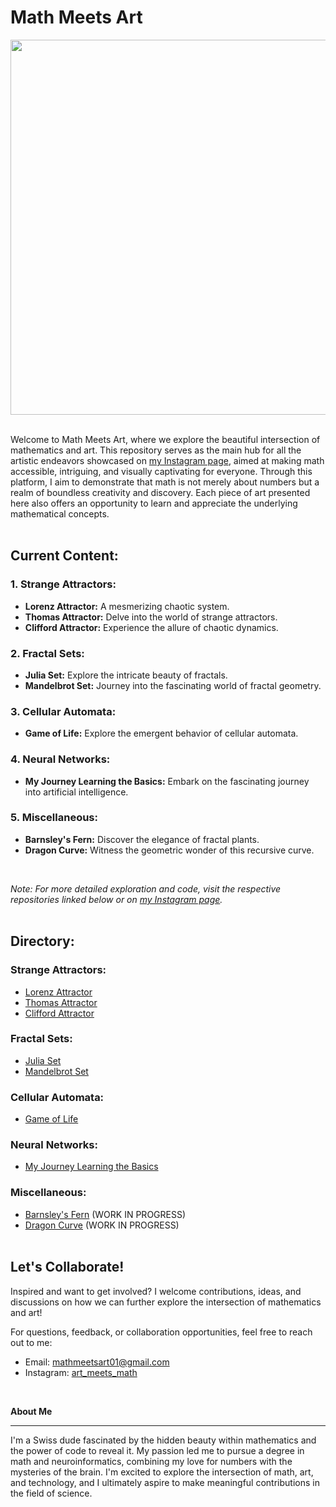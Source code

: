 # Math Meets Art

<img src="https://github.com/mathmeetsart/Math-Meets-Art/assets/157393083/cbac6579-8ecb-46e8-a2dc-7aaa581b29aa" width="600" height="600">
<br/><br/>

Welcome to Math Meets Art, where we explore the beautiful intersection of mathematics and art. This repository serves as the main hub for all the artistic endeavors showcased on [my Instagram page](https://www.instagram.com/art_meets_math/), aimed at making math accessible, intriguing, and visually captivating for everyone. Through this platform, I aim to demonstrate that math is not merely about numbers but a realm of boundless creativity and discovery. Each piece of art presented here also offers an opportunity to learn and appreciate the underlying mathematical concepts.
<br/><br/>
  
## Current Content:

### 1. Strange Attractors:
   - **Lorenz Attractor:** A mesmerizing chaotic system.
   - **Thomas Attractor:** Delve into the world of strange attractors.
   - **Clifford Attractor:** Experience the allure of chaotic dynamics.

### 2. Fractal Sets:
   - **Julia Set:** Explore the intricate beauty of fractals.
   - **Mandelbrot Set:** Journey into the fascinating world of fractal geometry.

### 3. Cellular Automata:
   - **Game of Life:** Explore the emergent behavior of cellular automata.

### 4. Neural Networks:
   - **My Journey Learning the Basics:** Embark on the fascinating journey into artificial intelligence.

### 5. Miscellaneous:
   - **Barnsley's Fern:** Discover the elegance of fractal plants.
   - **Dragon Curve:** Witness the geometric wonder of this recursive curve.
<br/>

*Note: For more detailed exploration and code, visit the respective repositories linked below or on [my Instagram page](https://www.instagram.com/art_meets_math/).*
<br/><br/>
  
## Directory:

### Strange Attractors:
- [Lorenz Attractor](https://github.com/mathmeetsart/Lorenz-Attractor)
- [Thomas Attractor](https://github.com/mathmeetsart/Thomas-Attractor)
- [Clifford Attractor](https://github.com/mathmeetsart/Clifford-Attractor)

### Fractal Sets:
- [Julia Set](https://github.com/mathmeetsart/Julia-Set)
- [Mandelbrot Set](https://github.com/mathmeetsart/Mandelbrot-Set)

### Cellular Automata:
- [Game of Life](https://github.com/mathmeetsart/Game_of_Life)

### Neural Networks:
- [My Journey Learning the Basics](https://github.com/budermike/neural_network)

### Miscellaneous:
- [Barnsley's Fern](https://github.com/mathmeetsart/Barnsley-Fern) (WORK IN PROGRESS)
- [Dragon Curve](https://github.com/mathmeetsart/Dragon-Curve) (WORK IN PROGRESS)
<br/><br/>
  
## Let's Collaborate! 

Inspired and want to get involved? I welcome contributions, ideas, and discussions on how we can further explore the intersection of mathematics and art!

For questions, feedback, or collaboration opportunities, feel free to reach out to me:
- Email: mathmeetsart01@gmail.com
- Instagram: [art_meets_math](https://www.instagram.com/art_meets_math/)
<br/>

**About Me**

---

I'm a Swiss dude fascinated by the hidden beauty within mathematics and the power of code to reveal it.  My passion led me to pursue a degree in math and neuroinformatics, combining my love for numbers with the mysteries of the brain. I'm excited to explore the intersection of math, art, and technology, and I ultimately aspire to make meaningful contributions in the field of science. 
